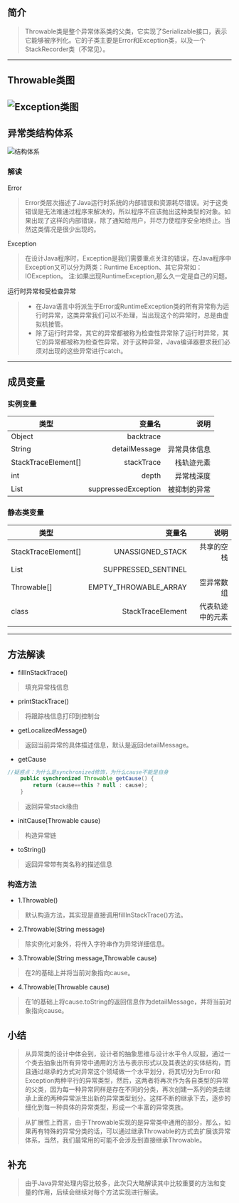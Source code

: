 
## 简介

> Throwable类是整个异常体系类的父类，它实现了Serializable接口，表示它能够被序列化。它的子类主要是Error和Exception类，以及一个StackRecorder类（不常见）。
---

## Throwable类图

![Exception类图](https://raw.githubusercontent.com/a347807131/ms/master/exception/Exception.png)
----------------------------------------------------------------------------------------------

## 异常类结构体系

![结构体系](https://img-blog.csdn.net/20150208092637824?watermark/2/text/aHR0cDovL2Jsb2cuY3Nkbi5uZXQvYW5nanVucWlhbmc=/font/5a6L5L2T/fontsize/400/fill/I0JBQkFCMA==/dissolve/70/gravity/Center)
### 解读

Error
> Error类层次描述了Java运行时系统的内部错误和资源耗尽错误。对于这类错误是无法难通过程序来解决的，所以程序不应该抛出这种类型的对象。如果出现了这样的内部错误，除了通知给用户，并尽力使程序安全地终止。当然这类情况是很少出现的。

Exception
> 在设计Java程序时，Exception是我们需要重点关注的错误，在Java程序中Exception又可以分为两类：Runtime Exception、其它异常如：IOException。
注:如果出现RuntimeException,那么久一定是自己的问题。

运行时异常和受检查异常
> * 在Java语言中将派生于Error或RuntimeException类的所有异常称为运行时异常，这类异常我们可以不处理，当出现这个的异常时，总是由虚拟机接管。
> * 除了运行时异常，其它的异常都被称为检查性异常除了运行时异常，其它的异常都被称为检查性异常。对于这种异常，Java编译器要求我们必须对出现的这些异常进行catch。
-----------

## 成员变量

### 实例变量
|类型     |   变量名      | 说明 |
|----    |   ---------: |-----: |
|Object|backtrace||
|String|detailMessage|异常具体信息|
|StackTraceElement[]|stackTrace|栈轨迹元素|
|int|depth|异常栈深度|
|List<Throwable>|suppressedException|被抑制的异常|
### 静态类变量
|类型     |   变量名      | 说明 |
|----    |   ---------: |-----: |
|StackTraceElement[]|UNASSIGNED_STACK|共享的空栈|
|List<Throwable>|SUPPRESSED_SENTINEL||
|Throwable[]|EMPTY_THROWABLE_ARRAY|空异常数组|
|class|StackTraceElement|代表轨迹中的元素|
||||
---

## 方法解读

- fillInStackTrace()
> 填充异常栈信息

- printStackTrace()
> 将跟踪栈信息打印到控制台

- getLocalizedMessage()
> 返回当前异常的具体描述信息，默认是返回detailMessage。

- getCause
```java
//疑惑点：为什么是synchronized修饰，为什么cause不能是自身
    public synchronized Throwable getCause() {
        return (cause==this ? null : cause);
    }
```
> 返回异常stack缘由

- initCause(Throwable cause)
> 构造异常链

- toString()
> 返回异常带有类名称的描述信息

### 构造方法

- 1.Throwable()
> 默认构造方法，其实现是直接调用fillInStackTrace()方法。

- 2.Throwable(String message)
> 除实例化对象外，将传入字符串作为异常详细信息。

- 3.Throwable(String message,Throwable cause)
> 在2的基础上并将当前对象指向cause。

- 4.Throwable(Throwable cause)
> 在1的基础上将cause.toString的返回信息作为detailMessage，并将当前对象指向cause。


## 小结

> 从异常类的设计中体会到，设计者的抽象思维与设计水平令人叹服，通过一个类去抽象出所有异常中通用的方法与表示形式以及其表达的实体结构，而且通过继承的方式对异常这个领域做一个水平划分，将其切分为Error和Exception两种平行的异常类型，然后，这两者将再次作为各自类型的异常的父类，因为每一种异常同样是存在不同的分类，再次创建一系列的类去继承上面的两种异常派生出新的异常类型划分。这样不断的继承下去，逐步的细化到每一种具体的异常类型，形成一个丰富的异常类族。

> 从扩展性上而言，由于Throwable实现的是异常类中通用的部分，那么，如果再有特殊的异常分类的话，可以通过继承Throwable的方式去扩展该异常体系，当然，我们最常用的可能不会涉及到直接继承Throwable。

## 补充
> 由于Java异常处理内容比较多，此次只大略解读其中比较重要的方法和变量的作用，后续会继续对每个方法实现进行解读。